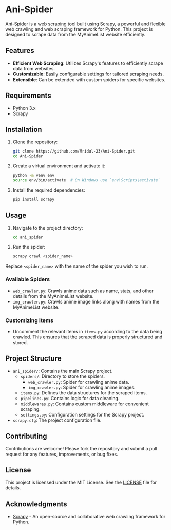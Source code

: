 # Ani-Spider

Ani-Spider is a web scraping tool built using Scrapy, a powerful and flexible web crawling and web scraping framework for Python. This project is designed to scrape data from the MyAnimeList website efficiently.

## Features

- **Efficient Web Scraping**: Utilizes Scrapy's features to efficiently scrape data from websites.
- **Customizable**: Easily configurable settings for tailored scraping needs.
- **Extensible**: Can be extended with custom spiders for specific websites.

## Requirements

- Python 3.x
- Scrapy

## Installation

1. Clone the repository:
    ```sh
    git clone https://github.com/Mridul-23/Ani-Spider.git
    cd Ani-Spider
    ```

2. Create a virtual environment and activate it:
    ```sh
    python -m venv env
    source env/bin/activate  # On Windows use `env\Scripts\activate`
    ```

3. Install the required dependencies:
    ```sh
    pip install scrapy
    ```

## Usage

1. Navigate to the project directory:
    ```sh
    cd ani_spider
    ```

2. Run the spider:
    ```sh
    scrapy crawl <spider_name>
    ```

Replace `<spider_name>` with the name of the spider you wish to run.

### Available Spiders

- `web_crawler.py`: Crawls anime data such as name, stats, and other details from the MyAnimeList website.
- `img_crawler.py`: Crawls anime image links along with names from the MyAnimeList website.

### Customizing Items

- Uncomment the relevant items in `items.py` according to the data being crawled. This ensures that the scraped data is properly structured and stored.

## Project Structure

- `ani_spider/`: Contains the main Scrapy project.
  - `spiders/`: Directory to store the spiders.
    - `web_crawler.py`: Spider for crawling anime data.
    - `img_crawler.py`: Spider for crawling anime images.
  - `items.py`: Defines the data structures for the scraped items.
  - `pipelines.py`: Contains logic for data cleaning.
  - `middlewares.py`: Contains custom middleware for convenient scraping.
  - `settings.py`: Configuration settings for the Scrapy project.
- `scrapy.cfg`: The project configuration file.

## Contributing

Contributions are welcome! Please fork the repository and submit a pull request for any features, improvements, or bug fixes.

## License

This project is licensed under the MIT License. See the [LICENSE](LICENSE) file for details.

## Acknowledgments

- [Scrapy](https://scrapy.org/) - An open-source and collaborative web crawling framework for Python.
